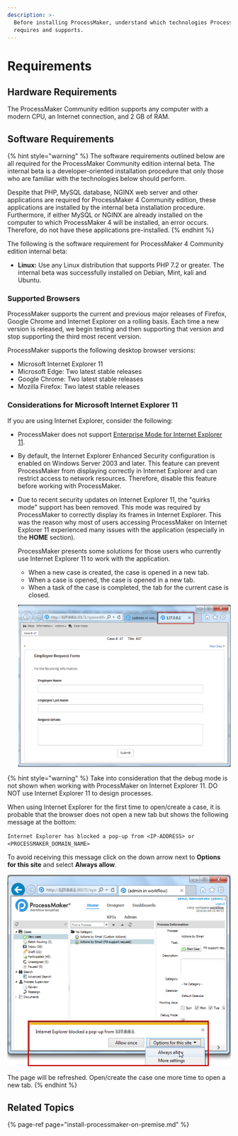 ```yaml
---
description: >-
  Before installing ProcessMaker, understand which technologies ProcessMaker
  requires and supports.
---
```


# Requirements

## Hardware Requirements

The ProcessMaker Community edition supports any computer with a modern CPU, an Internet connection, and 2 GB of RAM.

## Software Requirements

{% hint style="warning" %}
The software requirements outlined below are all required for the ProcessMaker Community edition internal beta. The internal beta is a developer-oriented installation procedure that only those who are familiar with the technologies below should perform.

Despite that PHP, MySQL database, NGINX web server and other applications are required for ProcessMaker 4 Community edition, these applications are installed by the internal beta installation procedure. Furthermore, if either MySQL or NGINX are already installed on the computer to which ProcessMaker 4 will be installed, an error occurs. Therefore, do not have these applications pre-installed.
{% endhint %}

The following is the software requirement for ProcessMaker 4 Community edition internal beta:

* **Linux:** Use any Linux distribution that supports PHP 7.2 or greater. The internal beta was successfully installed on Debian, Mint, kali and Ubuntu.

### Supported Browsers

ProcessMaker supports the current and previous major releases of Firefox, Google Chrome and Internet Explorer on a rolling basis. Each time a new version is released, we begin testing and then supporting that version and stop supporting the third most recent version.

 ProcessMaker supports the following desktop browser versions:

* Microsoft Internet Explorer 11
* Microsoft Edge:  Two latest stable releases
* Google Chrome:  Two latest stable releases
* Mozilla Firefox:  Two latest stable releases

### Considerations for Microsoft Internet Explorer 11

If you are using Internet Explorer, consider the following:

* ProcessMaker does not support [Enterprise Mode for Internet Explorer 11](https://docs.microsoft.com/en-us/internet-explorer/ie11-deploy-guide/enterprise-mode-overview-for-ie11).
* By default, the Internet Explorer Enhanced Security configuration is enabled on Windows Server 2003 and later. This feature can prevent ProcessMaker from displaying correctly in Internet Explorer and can restrict access to network resources. Therefore, disable this feature before working with ProcessMaker.
* Due to recent security updates on Internet Explorer 11, the "quirks mode" support has been removed. This mode was required by ProcessMaker to correctly display its frames in Internet Explorer. This was the reason why most of users accessing ProcessMaker on Internet Explorer 11 experienced many issues with the application \(especially in the **HOME** section\).

  ProcessMaker presents some solutions for those users who currently use Internet Explorer 11 to work with the application.

  * When a new case is created, the case is opened in a new tab.
  * When a case is opened, the case is opened in a new tab.
  * When a task of the case is completed, the tab for the current case is closed.

  ![](../.gitbook/assets/processmaker3_internetexplorer11_newtab.png) 

{% hint style="warning" %}
Take into consideration that the debug mode is not shown when working with ProcessMaker on Internet Explorer 11. DO NOT use Internet Explorer 11 to design processes.

When using Internet Explorer for the first time to open/create a case, it is probable that the browser does not open a new tab but shows the following message at the bottom:

`Internet Explorer has blocked a pop-up from <IP-ADDRESS> or <PROCESSMAKER_DOMAIN_NAME>`

To avoid receiving this message click on the down arrow next to **Options for this site** and select **Always allow**.

![](../.gitbook/assets/processmaker3_internetexplorer11_blockpopup.png) 

The page will be refreshed. Open/create the case one more time to open a new tab.
{% endhint %}

## Related Topics

{% page-ref page="install-processmaker-on-premise.md" %}

